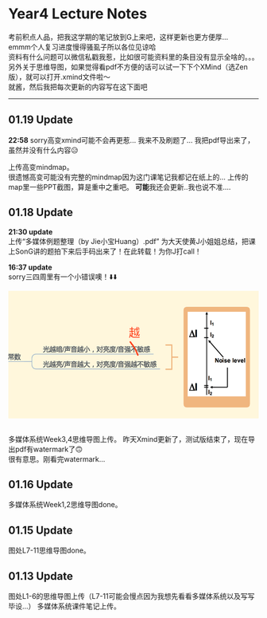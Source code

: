# Year4 Lecture Notes
考前积点人品，把我这学期的笔记放到G上来吧，这样更新也更方便厚...<br>
emmm个人复习进度慢得骚虱子所以各位见谅哈<br>
资料有什么问题可以微信私戳我惹，比如很可能资料里的条目没有显示全啥的。。。<br>
另外关于思维导图，如果觉得看pdf不方便的话可以试一下下个XMind（选Zen版），就可以打开.xmind文件啦～<br>
就酱，然后我把每次更新的内容写在这下面吧<br>

-----
## 01.19 Update
**22:58**
sorry高变xmind可能不会再更惹... 我来不及刷题了... 我把pdf导出来了，虽然并没有什么内容😥

上传高变mindmap。<br>很遗憾高变可能没有完整的mindmap因为这门课笔记我都记在纸上的...
上传的map里一些PPT截图，算是重中之重吧。
**可能**我还会更新..我也说不准....

## 01.18 Update
**21:30 update**
<br>上传“多媒体例题整理（by Jie小宝Huang）.pdf” 为大天使黄J小姐姐总结，把课上SonG讲的题拍下来后手码出来了！在此转载！为你J打call！

**16:37 update**
<br>sorry三四周里有一个小错误噢！⬇️⬇️
<div><img src="0118update01.png" width = "524" height = "256" align=center /><div/>

<br>多媒体系统Week3,4思维导图上传。
昨天Xmind更新了，测试版结束了，现在导出pdf有watermark了🙃<br>
很有意思。刚看完watermark...<br>

## 01.16 Update
多媒体系统Week1,2思维导图done。

## 01.15 Update
图处L7-11思维导图done。

## 01.13 Update
图处L1-6的思维导图上传（L7-11可能会慢点因为我想先看看多媒体系统以及写写毕设...）
多媒体系统课件笔记上传。
